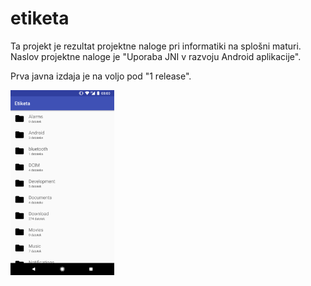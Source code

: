 # etiketa

Ta projekt je rezultat projektne naloge pri informatiki na splošni maturi.
Naslov projektne naloge je "Uporaba JNI v razvoju Android aplikacije".

Prva javna izdaja je na voljo pod "1 release".

<img alt="Uporabniški vmesnik" src="screens/1_main_screen.png" width="33%">
